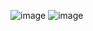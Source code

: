 ![image](https://user-images.githubusercontent.com/92306660/158692234-f92f6f1c-e636-44bc-9831-b9b74005a100.png)
![image](https://user-images.githubusercontent.com/92306660/158692302-3956c840-1e17-45d2-b155-f03d49327485.png)

